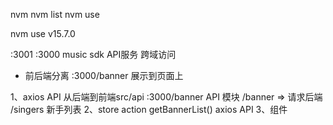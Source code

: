 nvm 
nvm list
nvm use

nvm use v15.7.0

:3001
:3000 music sdk API服务
跨域访问
- 前后端分离
:3000/banner 展示到页面上

1、axios API 从后端到前端src/api  :3000/banner
API 模块 /banner => 请求后端
/singers 新手列表
2、store action getBannerList()
axios API
3、组件 